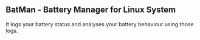 ## BatMan - Battery Manager for Linux System
It logs your battery status and analyses your battery behaviour using those logs.